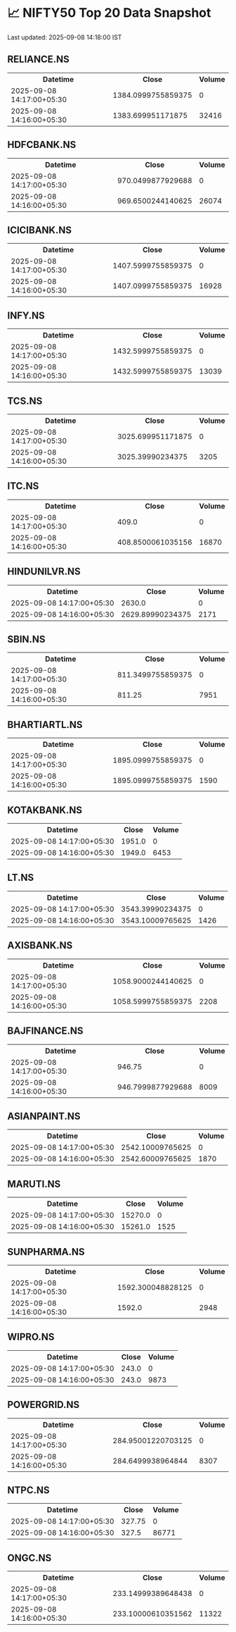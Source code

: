 # 📈 NIFTY50 Top 20 Data Snapshot

Last updated: 2025-09-08 14:18:00 IST

## RELIANCE.NS

<table>
  <tr><th>Datetime</th><th>Close</th><th>Volume</th></tr>
  <tr><td>2025-09-08 14:17:00+05:30</td><td>1384.0999755859375</td><td>0</td></tr>
  <tr><td>2025-09-08 14:16:00+05:30</td><td>1383.699951171875</td><td>32416</td></tr>
</table>

## HDFCBANK.NS

<table>
  <tr><th>Datetime</th><th>Close</th><th>Volume</th></tr>
  <tr><td>2025-09-08 14:17:00+05:30</td><td>970.0499877929688</td><td>0</td></tr>
  <tr><td>2025-09-08 14:16:00+05:30</td><td>969.6500244140625</td><td>26074</td></tr>
</table>

## ICICIBANK.NS

<table>
  <tr><th>Datetime</th><th>Close</th><th>Volume</th></tr>
  <tr><td>2025-09-08 14:17:00+05:30</td><td>1407.5999755859375</td><td>0</td></tr>
  <tr><td>2025-09-08 14:16:00+05:30</td><td>1407.0999755859375</td><td>16928</td></tr>
</table>

## INFY.NS

<table>
  <tr><th>Datetime</th><th>Close</th><th>Volume</th></tr>
  <tr><td>2025-09-08 14:17:00+05:30</td><td>1432.5999755859375</td><td>0</td></tr>
  <tr><td>2025-09-08 14:16:00+05:30</td><td>1432.5999755859375</td><td>13039</td></tr>
</table>

## TCS.NS

<table>
  <tr><th>Datetime</th><th>Close</th><th>Volume</th></tr>
  <tr><td>2025-09-08 14:17:00+05:30</td><td>3025.699951171875</td><td>0</td></tr>
  <tr><td>2025-09-08 14:16:00+05:30</td><td>3025.39990234375</td><td>3205</td></tr>
</table>

## ITC.NS

<table>
  <tr><th>Datetime</th><th>Close</th><th>Volume</th></tr>
  <tr><td>2025-09-08 14:17:00+05:30</td><td>409.0</td><td>0</td></tr>
  <tr><td>2025-09-08 14:16:00+05:30</td><td>408.8500061035156</td><td>16870</td></tr>
</table>

## HINDUNILVR.NS

<table>
  <tr><th>Datetime</th><th>Close</th><th>Volume</th></tr>
  <tr><td>2025-09-08 14:17:00+05:30</td><td>2630.0</td><td>0</td></tr>
  <tr><td>2025-09-08 14:16:00+05:30</td><td>2629.89990234375</td><td>2171</td></tr>
</table>

## SBIN.NS

<table>
  <tr><th>Datetime</th><th>Close</th><th>Volume</th></tr>
  <tr><td>2025-09-08 14:17:00+05:30</td><td>811.3499755859375</td><td>0</td></tr>
  <tr><td>2025-09-08 14:16:00+05:30</td><td>811.25</td><td>7951</td></tr>
</table>

## BHARTIARTL.NS

<table>
  <tr><th>Datetime</th><th>Close</th><th>Volume</th></tr>
  <tr><td>2025-09-08 14:17:00+05:30</td><td>1895.0999755859375</td><td>0</td></tr>
  <tr><td>2025-09-08 14:16:00+05:30</td><td>1895.0999755859375</td><td>1590</td></tr>
</table>

## KOTAKBANK.NS

<table>
  <tr><th>Datetime</th><th>Close</th><th>Volume</th></tr>
  <tr><td>2025-09-08 14:17:00+05:30</td><td>1951.0</td><td>0</td></tr>
  <tr><td>2025-09-08 14:16:00+05:30</td><td>1949.0</td><td>6453</td></tr>
</table>

## LT.NS

<table>
  <tr><th>Datetime</th><th>Close</th><th>Volume</th></tr>
  <tr><td>2025-09-08 14:17:00+05:30</td><td>3543.39990234375</td><td>0</td></tr>
  <tr><td>2025-09-08 14:16:00+05:30</td><td>3543.10009765625</td><td>1426</td></tr>
</table>

## AXISBANK.NS

<table>
  <tr><th>Datetime</th><th>Close</th><th>Volume</th></tr>
  <tr><td>2025-09-08 14:17:00+05:30</td><td>1058.9000244140625</td><td>0</td></tr>
  <tr><td>2025-09-08 14:16:00+05:30</td><td>1058.5999755859375</td><td>2208</td></tr>
</table>

## BAJFINANCE.NS

<table>
  <tr><th>Datetime</th><th>Close</th><th>Volume</th></tr>
  <tr><td>2025-09-08 14:17:00+05:30</td><td>946.75</td><td>0</td></tr>
  <tr><td>2025-09-08 14:16:00+05:30</td><td>946.7999877929688</td><td>8009</td></tr>
</table>

## ASIANPAINT.NS

<table>
  <tr><th>Datetime</th><th>Close</th><th>Volume</th></tr>
  <tr><td>2025-09-08 14:17:00+05:30</td><td>2542.10009765625</td><td>0</td></tr>
  <tr><td>2025-09-08 14:16:00+05:30</td><td>2542.60009765625</td><td>1870</td></tr>
</table>

## MARUTI.NS

<table>
  <tr><th>Datetime</th><th>Close</th><th>Volume</th></tr>
  <tr><td>2025-09-08 14:17:00+05:30</td><td>15270.0</td><td>0</td></tr>
  <tr><td>2025-09-08 14:16:00+05:30</td><td>15261.0</td><td>1525</td></tr>
</table>

## SUNPHARMA.NS

<table>
  <tr><th>Datetime</th><th>Close</th><th>Volume</th></tr>
  <tr><td>2025-09-08 14:17:00+05:30</td><td>1592.300048828125</td><td>0</td></tr>
  <tr><td>2025-09-08 14:16:00+05:30</td><td>1592.0</td><td>2948</td></tr>
</table>

## WIPRO.NS

<table>
  <tr><th>Datetime</th><th>Close</th><th>Volume</th></tr>
  <tr><td>2025-09-08 14:17:00+05:30</td><td>243.0</td><td>0</td></tr>
  <tr><td>2025-09-08 14:16:00+05:30</td><td>243.0</td><td>9873</td></tr>
</table>

## POWERGRID.NS

<table>
  <tr><th>Datetime</th><th>Close</th><th>Volume</th></tr>
  <tr><td>2025-09-08 14:17:00+05:30</td><td>284.95001220703125</td><td>0</td></tr>
  <tr><td>2025-09-08 14:16:00+05:30</td><td>284.6499938964844</td><td>8307</td></tr>
</table>

## NTPC.NS

<table>
  <tr><th>Datetime</th><th>Close</th><th>Volume</th></tr>
  <tr><td>2025-09-08 14:17:00+05:30</td><td>327.75</td><td>0</td></tr>
  <tr><td>2025-09-08 14:16:00+05:30</td><td>327.5</td><td>86771</td></tr>
</table>

## ONGC.NS

<table>
  <tr><th>Datetime</th><th>Close</th><th>Volume</th></tr>
  <tr><td>2025-09-08 14:17:00+05:30</td><td>233.14999389648438</td><td>0</td></tr>
  <tr><td>2025-09-08 14:16:00+05:30</td><td>233.10000610351562</td><td>11322</td></tr>
</table>

